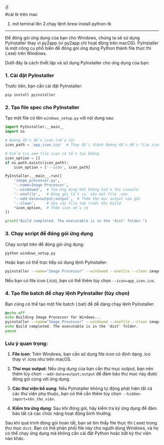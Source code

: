 ✌️   
#cài tk trên mac
1. mở teminal lên 
2.chạy lệnh
 brew install python-tk


 ---
 Để đóng gói ứng dụng của bạn cho Windows, chúng ta sẽ sử dụng PyInstaller thay vì py2app (vì py2app chỉ hoạt động trên macOS). PyInstaller là một công cụ phổ biến để đóng gói ứng dụng Python thành file thực thi (.exe) trên Windows.

Dưới đây là cách thiết lập và sử dụng PyInstaller cho ứng dụng của bạn:

### 1. Cài đặt PyInstaller

Trước tiên, bạn cần cài đặt PyInstaller:

```bash
pip install pyinstaller
```

### 2. Tạo file spec cho PyInstaller

Tạo một file có tên `windows_setup.py` với nội dung sau:

```python:windows_setup.py
import PyInstaller.__main__
import os

# Đường dẫn đến icon (nếu có)
icon_path = 'app_icon.ico'  # Thay đổi thành đường dẫn đến file icon của bạn nếu có

# Kiểm tra xem file icon có tồn tại không
icon_option = []
if os.path.exists(icon_path):
    icon_option = ['--icon', icon_path]

PyInstaller.__main__.run([
    'image_processor.py',
    '--name=Image Processor',
    '--windowed',  # Tạo ứng dụng GUI không hiển thị console
    '--onefile',   # Đóng gói tất cả vào một file .exe
    '--add-data=output;output',  # Thêm thư mục output vào gói
    '--clean',     # Xóa các file tạm trước khi build
    *icon_option,  # Thêm icon nếu có
])

print("Build completed. The executable is in the 'dist' folder.")
```

### 3. Chạy script để đóng gói ứng dụng

Chạy script trên để đóng gói ứng dụng:

```bash
python windows_setup.py
```

Hoặc bạn có thể trực tiếp sử dụng lệnh PyInstaller:

```bash
pyinstaller --name="Image Processor" --windowed --onefile --clean image_processor.py
```

Nếu bạn có file icon (.ico), bạn có thể thêm tùy chọn `--icon=app_icon.ico`.

### 4. Tạo file batch để chạy lệnh PyInstaller (tùy chọn)

Bạn cũng có thể tạo một file batch (.bat) để dễ dàng chạy lệnh PyInstaller:

```batch:build_windows.bat
@echo off
echo Building Image Processor for Windows...
pyinstaller --name="Image Processor" --windowed --onefile --clean image_processor.py
echo Build completed. The executable is in the 'dist' folder.
pause
```

### Lưu ý quan trọng:

1. **File icon**: Trên Windows, bạn cần sử dụng file icon có định dạng .ico thay vì .icns như trên macOS.

2. **Thư mục output**: Nếu ứng dụng của bạn cần thư mục output, bạn nên thêm tùy chọn `--add-data=output;output` để đảm bảo thư mục này được đóng gói cùng với ứng dụng.

3. **Các thư viện bổ sung**: Nếu PyInstaller không tự động phát hiện tất cả các thư viện phụ thuộc, bạn có thể cần thêm tùy chọn `--hidden-import=tên_thư_viện`.

4. **Kiểm tra ứng dụng**: Sau khi đóng gói, hãy kiểm tra kỹ ứng dụng để đảm bảo tất cả các chức năng hoạt động bình thường.

Sau khi quá trình đóng gói hoàn tất, bạn sẽ tìm thấy file thực thi (.exe) trong thư mục `dist`. Bạn có thể phân phối file này cho người dùng Windows, và họ có thể chạy ứng dụng mà không cần cài đặt Python hoặc bất kỳ thư viện nào khác.
